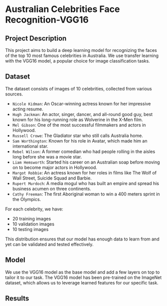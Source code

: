 # Australian Celebrities Face Recognition-VGG16

## Project Description

This project aims to build a deep learning model for recognizing the faces of the top 10 most famous celebrities in Australia. We use transfer learning with the VGG16 model, a popular choice for image classification tasks.

## Dataset

The dataset consists of images of 10 celebrities, collected from various sources.
- `Nicole Kidman`: An Oscar-winning actress known for her impressive acting resume.
- `Hugh Jackman`: An actor, singer, dancer, and all-round good guy, best known for his long-running role as Wolverine in the X-Men film.
- `Mel Gibson`: One of the most successful filmmakers and actors in Hollywood.
- `Russell Crowe`: The Gladiator star who still calls Australia home.
- `Sam Worthington`: Known for his role in Avatar, which made him an international star.
- `Rebel Wilson`: A former comedian who had people rolling in the aisles long before she was a movie star.
- `Liam Hemsworth`: Started his career on an Australian soap before moving on to become major actors in Hollywood.
- `Margot Robbie`: An actress known for her roles in films like The Wolf of Wall Street, Suicide Squad and Barbie.
- `Rupert Murdoch`: A media mogul who has built an empire and spread his business acumen on three continents.
- `Cathy Freeman`: The first Aboriginal woman to win a 400 meters sprint in the Olympics.

For each celebrity, we have:

- 20 training images
- 10 validation images
- 10 testing images

This distribution ensures that our model has enough data to learn from and yet can be validated and tested effectively.

## Model

We use the VGG16 model as the base model and add a few layers on top to tailor it to our task. The VGG16 model has been pre-trained on the ImageNet dataset, which allows us to leverage learned features for our specific task.

## Results


